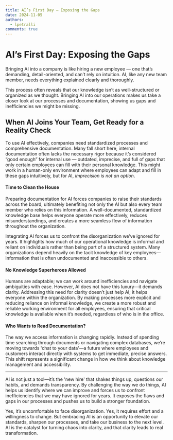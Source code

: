 ```yaml
---
title: AI’s First Day — Exposing the Gaps
date: 2024-11-05
authors:
  - lpetralli
comments: true
---
```


# AI’s First Day: Exposing the Gaps

Bringing AI into a company is like hiring a new employee — one that’s demanding, detail-oriented, and can’t rely on intuition. AI, like any new team member, needs everything explained clearly and thoroughly. 

This process often reveals that our knowledge isn’t as well-structured or organized as we thought. Bringing AI into our operations makes us take a closer look at our processes and documentation, showing us gaps and inefficiencies we might be missing.

<!-- more -->

## When AI Joins Your Team, Get Ready for a Reality Check

To use AI effectively, companies need standardized processes and comprehensive documentation. Many fall short here, internal documentation often lacks the necessary rigor because it’s considered “good enough” for internal use — outdated, imprecise, and full of gaps that only certain employees can fill with their personal knowledge. This might work in a human-only environment where employees can adapt and fill in these gaps intuitively, but for AI, *imprecision is not an option*.

#### Time to Clean the House

Preparing documentation for AI forces companies to raise their standards across the board, ultimately benefiting not only the AI but also every team member who relies on this information. A well-documented, standardized knowledge base helps everyone operate more effectively, reduces misunderstandings, and creates a more seamless flow of information throughout the organization.

Integrating AI forces us to confront the disorganization we’ve ignored for years. It highlights how much of our operational knowledge is informal and reliant on individuals rather than being part of a structured system. Many organizations depend heavily on the tacit knowledge of key employees—information that is often undocumented and inaccessible to others. 

#### No Knowledge Superheroes Allowed

Humans are adaptable; we can work around inefficiencies and navigate ambiguities with ease. However, AI does not have this luxury—it demands clarity. Addressing this need for clarity doesn’t just help AI; it helps everyone within the organization. By making processes more explicit and reducing reliance on informal knowledge, we create a more robust and reliable working environment for all employees, ensuring that critical knowledge is available when it’s needed, regardless of who is in the office.

#### Who Wants to Read Documentation?

The way we access information is changing rapidly. Instead of spending time searching through documents or navigating complex databases, we’re moving towards 'chat to your data'—a future where employees and customers interact directly with systems to get immediate, precise answers. This shift represents a significant change in how we think about knowledge management and accessibility.


---

AI is not just a tool—it’s the 'new hire' that shakes things up, questions our habits, and demands transparency. By challenging the way we do things, AI helps us identify where we can improve and forces us to confront inefficiencies that we may have ignored for years. It exposes the flaws and gaps in our processes and pushes us to build a stronger foundation.

Yes, it’s uncomfortable to face disorganization. Yes, it requires effort and a willingness to change. But embracing AI is an opportunity to elevate our standards, sharpen our processes, and take our business to the next level. AI is the catalyst for turning chaos into clarity, and that clarity leads to real transformation.